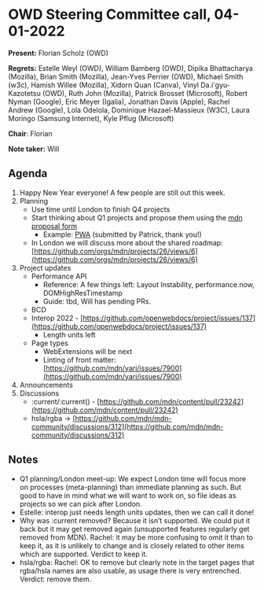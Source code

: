# OWD Steering Committee call, 04-01-2022

**Present:** Florian Scholz (OWD)

**Regrets:** Estelle Weyl (OWD), William Bamberg (OWD), Dipika Bhattacharya (Mozilla), Brian Smith (Mozilla), Jean-Yves Perrier (OWD), Michael Smith (w3c), Hamish Willee (Mozilla), Xidorn Quan (Canva), Vinyl Da.i'gyu-Kazotetsu (OWD), Ruth John (Mozilla), Patrick Brosset (Microsoft), ​​Robert Nyman (Google), Eric Meyer (Igalia), Jonathan Davis (Apple), Rachel Andrew (Google), Lola Odelola, Dominique Hazael-Massieux (W3C), Laura Moringo (Samsung Internet), Kyle Pflug (Microsoft)

**Chair**: Florian

**Note taker:** Will

## Agenda

1. Happy New Year everyone! A few people are still out this week.
2. Planning
    - Use time until London to finish Q4 projects
    - Start thinking about Q1 projects and propose them using the [mdn proposal form](https://github.com/mdn/mdn/issues/new?assignees=schalkneethling&labels=proposal%2Cneeds+triage&template=content-or-feature-suggestion.yml&title=Enter+your+proposal+here)
        - Example: [PWA](https://github.com/mdn/mdn/issues/280) (submitted by Patrick, thank you!)
    - In London we will discuss more about the shared roadmap: [https://github.com/orgs/mdn/projects/26/views/6](https://github.com/orgs/mdn/projects/26/views/6)
3. Project updates
    - Performance API
        - Reference: A few things left: Layout Instability, performance.now, DOMHighResTimestamp
        - Guide: tbd, Will has pending PRs.
    - BCD
    - Interop 2022 - [https://github.com/openwebdocs/project/issues/137](https://github.com/openwebdocs/project/issues/137)
        - Length units left
    - Page types
        - WebExtensions will be next
        - Linting of front matter: [https://github.com/mdn/yari/issues/7900](https://github.com/mdn/yari/issues/7900)
4. Announcements
5. Discussions
    - :current/:current() - [https://github.com/mdn/content/pull/23242](https://github.com/mdn/content/pull/23242) 
    - hsla/rgba -> [https://github.com/mdn/mdn-community/discussions/312](https://github.com/mdn/mdn-community/discussions/312) 

## Notes

- Q1 planning/London meet-up: We expect London time will focus more on processes (meta-planning) than immediate planning as such. But good to have in mind what we will want to work on, so file ideas as projects so we can pick after London.
- Estelle: interop just needs length units updates, then we can call it done!
- Why was :current removed? Because it isn’t supported. We could put it back but it may get removed again (unsupported features regularly get removed from MDN). Rachel: it may be more confusing to omit it than to keep it, as it is unlikely to change and is closely related to other items which are supported. Verdict to keep it.
- hsla/rgba: Rachel: OK to remove but clearly note in the target pages that rgba/hsla names are also usable, as usage there is very entrenched. Verdict: remove them.